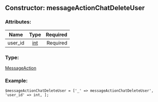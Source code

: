 ## Constructor: messageActionChatDeleteUser  

### Attributes:

| Name     |    Type       | Required |
|----------|:-------------:|---------:|
|user\_id|[int](../types/int.md) | Required|
### Type: 

[MessageAction](../types/MessageAction.md)
### Example:

```
$messageActionChatDeleteUser = ['_' => messageActionChatDeleteUser', 'user_id' => int, ];
```